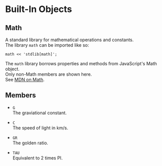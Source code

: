 # Built-In Objects

## Math

A standard library for mathematical operations and constants.  
The library `math` can be imported like so:  

```
math << 'stdlib[math]';
```

The `math` library borrows properties and methods from JavaScript's Math object.  
Only non-Math members are shown here.  
See [MDN on Math](https://developer.mozilla.org/en-US/docs/Web/JavaScript/Reference/Global_Objects/Math).  

## Members

- `G`  
The graviational constant.  

- `C`  
The speed of light in km/s.  

- `GR`  
The golden ratio.  

- `TAU`  
Equivalent to 2 times PI.  
